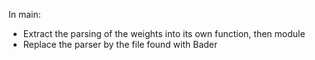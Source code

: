 In main: 
- Extract the parsing of the weights into its own function, then module
- Replace the parser by the file found with Bader